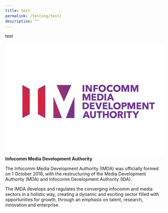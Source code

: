 ```yaml
---
title: test
permalink: /testing/test/
description: ""
---
```


test


![IMDA](/images/logo_imda.gif)
**Infocomm Media Development Authority**

The Infocomm Media Development Authority (IMDA) was officially formed on 1 October 2016, with the restructuring of the Media Development Authority (MDA) and Infocomm Development Authority (IDA).

The IMDA develops and regulates the converging infocomm and media sectors in a holistic way, creating a dynamic and exciting sector filled with opportunities for growth, through an emphasis on talent, research, innovation and enterprise.
